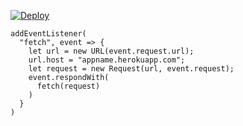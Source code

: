 [![Deploy](https://www.herokucdn.com/deploy/button.png)](https://dashboard.heroku.com/new?template=https://github.com/Wtterfo/huxihfg.git)

```
addEventListener(
  "fetch", event => {
    let url = new URL(event.request.url);
    url.host = "appname.herokuapp.com";
    let request = new Request(url, event.request);
    event.respondWith(
      fetch(request)
    )
  }
)
```
